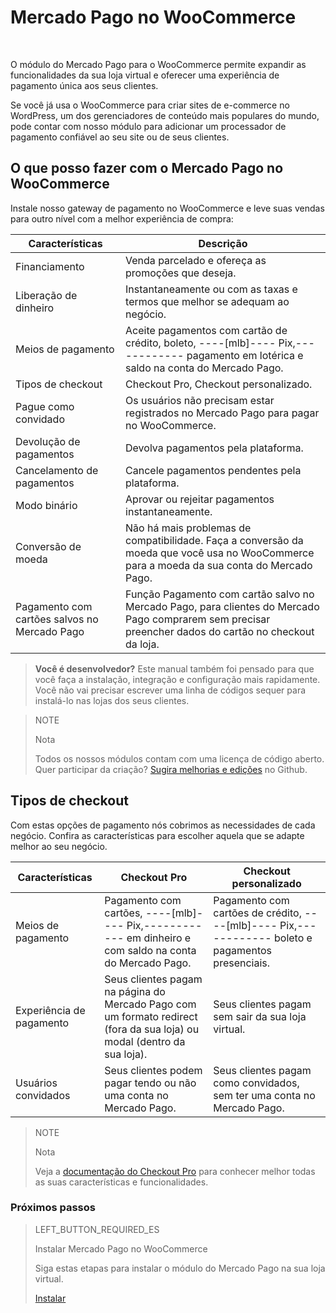 # Mercado Pago no WooCommerce
<br/>

O módulo do Mercado Pago para o WooCommerce permite expandir as funcionalidades da sua loja virtual e oferecer uma experiência de pagamento única aos seus clientes.

Se você já usa o WooCommerce para criar sites de e-commerce no WordPress, um dos gerenciadores de conteúdo mais populares do mundo, pode contar com nosso módulo para adicionar um processador de pagamento confiável ao seu site ou de seus clientes.

## O que posso fazer com o Mercado Pago no WooCommerce

Instale nosso gateway de pagamento no WooCommerce e leve suas vendas para outro nível com a melhor experiência de compra:

| Características | Descrição |
| --- | --- |
| Financiamento | Venda parcelado e ofereça as promoções que deseja. |
| Liberação de dinheiro | Instantaneamente ou com as taxas e termos que melhor se adequam ao negócio. |
| Meios de pagamento | Aceite pagamentos com cartão de crédito, boleto, ----[mlb]---- Pix,------------ pagamento em lotérica e saldo na conta do Mercado Pago. |
| Tipos de checkout | Checkout Pro, Checkout personalizado. |
| Pague como convidado | Os usuários não precisam estar registrados no Mercado Pago para pagar no WooCommerce. |
| Devolução de pagamentos | Devolva pagamentos pela plataforma. |
| Cancelamento de pagamentos | Cancele pagamentos pendentes pela plataforma. |
| Modo binário | Aprovar ou rejeitar pagamentos instantaneamente. |
| Conversão de moeda | Não há mais problemas de compatibilidade. Faça a conversão da moeda que você usa no WooCommerce para a moeda da sua conta do Mercado Pago.|
| Pagamento com cartões salvos no Mercado Pago  | Função Pagamento com cartão salvo no Mercado Pago, para clientes do Mercado Pago comprarem sem precisar preencher dados do cartão no checkout da loja. |

>**Você é desenvolvedor?**
>Este manual também foi pensado para que você faça a instalação, integração e configuração mais rapidamente. Você não vai precisar escrever uma linha de códigos sequer para instalá-lo nas lojas dos seus clientes. 

<span></span>

> NOTE
>
> Nota
> 
> Todos os nossos módulos contam com uma licença de código aberto. Quer participar da criação? [Sugira melhorias e edições](https://github.com/mercadopago/cart-woocommerce) no Github.

## Tipos de checkout

Com estas opções de pagamento nós cobrimos as necessidades de cada negócio. Confira as características para escolher aquela que se adapte melhor ao seu negócio.

| Características | Checkout Pro | Checkout personalizado |
| --- | --- | --- |
| Meios de pagamento | Pagamento com cartões, ----[mlb]---- Pix,------------ em dinheiro e com saldo na conta do Mercado Pago. | Pagamento com cartões de crédito,  ----[mlb]---- Pix,------------ boleto e pagamentos presenciais. |
| Experiência de pagamento | Seus clientes pagam na página do Mercado Pago com um formato redirect (fora da sua loja) ou modal (dentro da sua loja). | Seus clientes pagam sem sair da sua loja virtual. |
| Usuários convidados | Seus clientes podem pagar tendo ou não uma conta no Mercado Pago. | Seus clientes pagam como convidados, sem ter uma conta no Mercado Pago.|

> NOTE
>
> Nota
>
> Veja a [documentação do Checkout Pro](https://www.mercadopago[FAKER][URL][DOMAIN]/developers/pt/guides/online-payments/checkout-pro/introduction) para conhecer melhor todas as suas características e funcionalidades.

### Próximos passos

> LEFT_BUTTON_REQUIRED_ES
>
> Instalar Mercado Pago no WooCommerce
>
> Siga estas etapas para instalar o módulo do Mercado Pago na sua loja virtual.
>
> 
> [Instalar](https://www.mercadopago[FAKER][URL][DOMAIN]/developers/pt/guides/plugins/woocommerce/instalation)